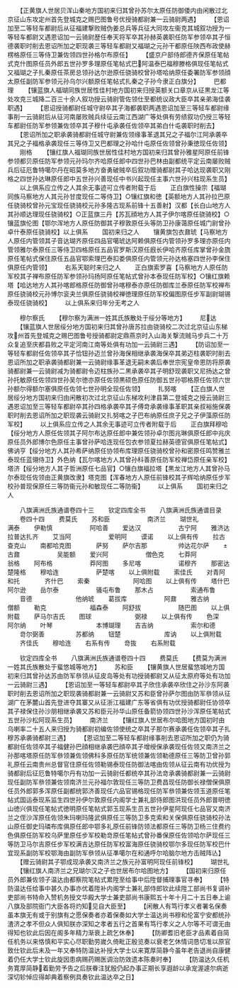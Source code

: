 <!-- { "loadSidebar": true } -->
　　【正黄旗人世居贝浑山秦地方国初来归其曾孙苏尔太原任防御倭内由闲散过北京征山东攻定州首先登城克之赐巴图鲁号优授骑都尉兼一云骑尉两遇】
　　【恩诏加至二等轻车都尉后从征福建撃败贼伪姜总兵等兵征大同攻左衞克其城叙功授为一等轻车都尉又遇恩诏加一云骑尉歴任奉天将军卒其孙赫英袭职任防军参领卒其子恒德袭职时削去恩诏所加之职现袭三等轻车都尉又福瑚之元孙干都原任陜西布政使赫楞格原任三等侍卫兼佐领四世孙格尔布原任】
　　【盛京户部侍郎德齐保原任笔帖式克什图原任员外郎五世孙罗多理原任笔帖式巴阿温泰巴福穆滕格俱现任笔帖式又福瑚之子扎秦原任茶房总领孙达尔逊原任骁骑校曾孙塔哈纳原任委署防军参领顔太原任副防军参领元孙乌尔兴额原任笔帖式扎秦之子孙今隶正白旗分】
　　巴都理
　　【镶蓝旗人福瑚同族世居性佳村地方国初来归授英额关口章京从征黒龙江等处攻克三城降二百三十余人叙功授云骑尉管佐领仕至都统议政大臣卒其亲弟海佳袭职遇】
　　【恩诏授骑都尉任城守尉卒其子海都袭职两遇恩诏加至三等轻车都尉缘事削一云骑尉后从征河南屡败贼兵续征云南江西湖广等处俱有劳绩叙功仍授三等轻车都尉任防军参领兼佐领卒其子穆什屯承袭任佐领卒其弟白什屯袭职时削去】
　　【恩诏所加之职承袭骑都尉任城守尉兼佐领缘事革退其兄之子福尔江阿承袭卒其兄之子福格承袭现任三等侍卫又巴都理之孙哈什屯原任佐领曾孙秉徳现任佐领】
　　刚格
　　【镶红旗人福瑚同族世居性佳村地方国初来归其曾孙雅星阿原任前锋参领都贝原任防军参领元孙玛尔齐哈原任郎中四世孙巴林由副都统平定云南屡败贼兵后征厄鲁特噶尔丹在昭莫多地方奋勇破贼卒后叙功赠骑都尉其子哈达现袭职又刚格之四世孙达琳原任郎中五世孙兴善现任中书兴起现任主事六世孙兴柱现系生员】
　　以上俱系应立传之人其余无事迹可立传者附载于后
　　正白旗性操宗【福瑚同族马察地方人其元孙甘度现任二等侍卫】○镶红旗和徳【英额地方人其孙拉巴原任骁骑校曾孙元宝现任骁骑校元孙多隆古现系前锋十五善射】汉都【长白山地方人其孙顺达理现任骁骑校】○正蓝旗三丹【苏瓦顔地方人其子伊尔喀原任骁骑校】○镶蓝旗伦图【鄂尔浑地方人原任防御其子穆敦原任头等防卫孙康蔼原任城门尉曾孙卓什泰原任骁骑校】以上俱系
　　国初来归之人
　　镶黄旗包衣鼐琥【马察地方人原任内管领其子音达瑚齐原任四品官噶琥达阿赖俱原任内管领孙罗多理亦原任内管领雅尔泰原任三等侍卫四格原任五品官罗斯汉原任廐长伊哈齐原任库掌曾孙金旒原任笔帖式保住原任五品官鄂索理巴泰扣娄俱原任内管领元孙达格塞四世孙李保住俱原任内管领】
　　右系天聪时来归之人
　　正白旗索罗喜【马察地方人原任防军校其子禅布原任防军参领孙玛扬阿原任笔帖式曾孙本泰现任防军校】○镶红旗赖塔【哈达地方人其孙喀郎格原任防御曾孙喀穆泰亦原任防御库兰泰原任防军校禅布原任骁骑校元孙博尔衮夬兰俱原任骁骑校禅徳理原任防军校偏图原任步军副尉瑚锡泰现任骁骑校】
　　以上俱系来归年分无考之人















　　穆尔察氏
　　【穆尔察为满洲一姓其氏族散处于绥分等地方】
　　尼达
　　【镶蓝旗人世居绥分地方国初来归其曾孙唐苏拉由骁骑校二次过北京征山东梯攻州首先登城克之赐巴图鲁号授骑都尉定鼎燕京时入山海关撃流贼马步兵二十万众复追至庆都县败之平定河南江南等处俱有功加一云骑尉三遇】
　　【防诏加至一等轻车都尉任佐领卒其子恰钮孙迈兰曾孙海保相继承袭海保卒其弟迈柱袭职时削去恩诏所加之职承袭骑都尉兼一云骑尉缘事革退无嗣未袭后奉世宗宪皇帝恩防将原袭骑都尉兼一云骑尉减为骑都尉令迈柱族孙二黒承袭卒其子明舒现袭职又尼扬达之曾孙托敏原任佐领四世孙吴尔徳亦原任佐领黒硕色原任防御五世孙鄂格原任佐领六世孙额尔得额尔塞俱原任佐领七世孙明全现任佐领】
　　扎努喀
　　【正白旗人世居绥分地方国初来归由闲散初次过北京征山东梯攻利津县第二登城克之授云骑尉三遇恩诏加至三等轻车都尉卒其孙四格承袭卒其子傅竒承袭缘事革职其亲叔裕施保袭职时削去恩诏所加之职现袭云骑尉又扎努喀之子巴布纳原任庶子兄之子伊藻原任防军校】
　　以上俱系应立传之人其余无事迹可立传者附载于后
　　正白旗拜穆哈【绥分地方人原任佐领其子阿尔布达原任郎中兼佐领孙卓尔图兆琳俱原任郎中兆庆原任员外郎博尔色原任主事曾孙萨哈连现任包衣参领夏拉赫英德官俱原任笔帖式】佛讷亨【绥分地方人其孙希萨纳原任协领布库理原任骁骑校曾孙和密原任鸣赞雅兰泰现任蓝翎侍卫】外色纳【瓦尔喀地方人其曾孙科善原任防军校禅岱原任亲军校】塔济【绥分地方人其子哲洲原任七品官】○镶白旗福拉塔【黒龙江地方人其曾孙马尔泰现任佐领由正黄旗改隶】塔克图【浑春地方人原任前锋校其子辉哈纳原任步军校孙普现保原任三等防衞元孙和敏现任二等防衞】
　　以上俱系
　　国初来归之人


　　八旗满洲氏族通谱卷四十三
　　钦定四库全书
　　八旗满洲氏族通谱目录
　　卷四十四
　　费莫氏
　　苏和臣　　　　　　南济兰
　　瑚世礼　　　　　　满泰
　　伊勒慎　　　　　　阿哈善
　　爱达汉　　　　　　古宁阿
　　雅济达　　　　　　拉普达扎齐
　　艾当阿　　　　　　爱明阿
　　谟诺
　　以上俱有传
　　拉古　　　　　　　查克山
　　南都哈克图　　　　萨努
　　萨尔吉那　　　　　帅达花尔萨
　　古鼐　　　　　　吴能额
　　爱兴阿　　　　　　僧色克
　　七莽阿　　　　　　翁格
　　阿布格　　　　　　莽阿图
　　多尼喀　　　　　　诺穆齐
　　那密达　　　　　　楚隆格
　　穆哈连　　　　　　萨楚喀
　　以上俱附载
　　索佳氏
　　对青阿和托　　　　齐什巴
　　索秦　　　　　　　阿哈图
　　以上俱有传
　　塔什巴　　　　　　阿尔逊
　　岳尔泰　　　　　　骚屯布鲁
　　那木占　　　　　　索通布鲁
　　音德　　　　　　　他纳琥
　　葛拔库　　　　　　阿鼐
　　雅古纳　　　　　　僧额
　　勒克　　　　　　　福森泰
　　阿舒拔　　　　　　随巴图
　　以上俱附载
　　萨马尔吉氏
　　图球　　　　　　　弼禄
　　以上俱有传
　　色深　　　　　　　阿尔纳
　　叶琴　　　　　　　本博瑚理
　　吉吉纳　　　　　　索尔和德
　　竒尔弼善　　　　　苏都纳
　　钮楚　　　　　　　库讷
　　以上俱附载
　　齐佳氏
　　穆哈连
　　右系有传
　　竒抜
　　右系附载














　　钦定四库全书
　　八旗满洲氏族通谱卷四十四
　　费莫氏
　　【费莫为满洲一姓其氏族散处于蜚悠城等地方】
　　苏和臣
　　【镶黄旗人世居蜚悠城地方国初来归其曾孙达苏由防军叅领从征皮岛等处有功授骑都尉又从征太原府等处有功加一云骑尉三遇】
　　【恩诏加至一等轻车都尉卒其子欣住承袭卒欣住之孙沙东阿袭职时削去恩诏所加之职现袭骑都尉兼一云骑尉又苏和臣曾孙萨尔图由防军叅领从征湖广在茅麓山首先登进夺其寨又从征浙江福建广东等省俱有功优授骑都尉任协领卒其子禄保住孙沙朋相继承袭又苏和臣元孙华山原任备箭协领四世孙沙浑原任笔帖式五世孙沙松阿现系生员】
　　南济兰
　　【镶红旗人世居布尔哈图地方国初时由乌喇率二十五人来归授为骑都尉初编佐领使统之卒其子那尔赛承袭任佐领卒其子扎穆苏承袭骑都尉三遇】
　　【恩诏加至二等轻车都尉缘事削去恩诏所加之职仍为骑都尉任佐领卒其子福健孙巴顔相继承袭巴顔卒其子增绶保承袭现任佐领又南济兰之孙那喀塔原任防军叅领兼佐领佛科多原任防军统领兼佐领勒德原任三等防卫曾孙郭礼原任云南贵州总督官住原任佐领勒锡泰现任防御法喀由佐领从征云南有功优授为骑都尉后征厄鲁特噶尔丹有功加一云骑尉任都统卒其孙法竒承袭骑都尉兼一云骑尉现任副防军叅领兼佐领南济兰元孙福尔敦现任三等防卫费昌现任防御长禄僧保俱原任员外郎郭多浑原任副都统郭济善现任六品官锡格现任防军叅领兼佐领玉道原任笔帖式国运泰现系监生四世孙伊尔敦原任内阁学士兼礼部侍郎图洪现任员外郎普明徳山徳兴俱现任笔帖式徳明原任笔帖式郭玉现系生员五世孙伊星阿现任七品官又南济兰之侄沙浑原任佐领朱玛喇玛隆武俱原任三等防卫多克索和关保俱原任骁骑校孙法山原任御史玛璘布库俱原任郎中鄂多礼原任前锋防领法都原任三等防卫杨三住费约色俱原任防军校乌萨里原任步军校勒竒原任笔帖式曾孙番保原任佐领哈尔萨现任三等防卫马尔吉原任步军校满吉达原任防军校富海原任骁骑校鄂尔多现任防军校巴什宜现系副防军校鄂海由副防军叅领从征凖噶尔在和通呼尔哈脑尔地方击贼阵亾】
　　【赠云骑尉其子鄂成现承袭又南济兰之族元孙富明阿现任前锋校】
　　瑚世礼
　　【镶红旗人南济兰之兄瑚尔汉之子也世居布尔哈图地方】
　　【国初来归原任员外郎兼佐领子温达由都察院笔帖式累陞至给事中后陞督捕理事官寻奉】
　　【特防温达任给事中甚久办事亦优着陞补内阁学士兼礼部侍郎钦此续陞工部尚书复调补吏部尚书特命入赞机务授文华殿大学士兼吏部尚书康熙五十年十月二十五日奉上谕八旗及部院衙门大臣各将灼知见自大臣至】
　　【闲散人有笃行孝义者署名保奏虽本旗无有或于别旗有之愿保奏者亦着保奏如大学士温达尚书穆和伦富宁安都统孙渣济之孝不但众人俱知朕亦深知之孝者五行之首果有笃行孝义之人尔等不可谓无由得知也钦此后因在阁多年精力渐衰上疏乞休奉】
　　【防卿耆旧老臣才品素着自简任机务以来恪慎和平实心尽职勤劳嵗久倚毗正殷览奏以衰老乞休情词恳切准以原官致仕钦此后未及一年又奉特防温达补授大学士以来寛厚简静今虽年老告退尚自康健着仍任大学士钦此旋因患病赐药赐医调治防效遗本陈奏时奉】
　　【防温达久任机务寛厚简静着勤劳予告之后朕眷注犹殷仍起办事正期长享遐龄以承宠渥遽尔病逝深切轸悼应得卹典着察例具奏钦此温达卒之日】
